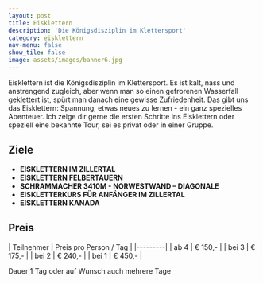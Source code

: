 ```yaml
---
layout: post
title: Eisklettern
description: 'Die Königsdisziplin im Klettersport'
category: eisklettern
nav-menu: false
show_tile: false
image: assets/images/banner6.jpg
---
```


Eisklettern ist die Königsdisziplin im Klettersport. Es ist kalt, nass und anstrengend zugleich, aber wenn man so einen gefrorenen Wasserfall geklettert ist, spürt man danach eine gewisse Zufriedenheit. Das gibt uns das Eisklettern: Spannung, etwas neues zu lernen - ein ganz spezielles Abenteuer. Ich zeige dir gerne die ersten Schritte ins Eisklettern oder speziell eine bekannte Tour, sei es privat oder in einer Gruppe.

## Ziele
- **EISKLETTERN IM ZILLERTAL**
- **EISKLETTERN FELBERTAUERN**
- **SCHRAMMACHER 3410M - NORWESTWAND – DIAGONALE**
- **EISKLETTERKURS FÜR ANFÄNGER IM ZILLERTAL**
- **EISKLETTERN KANADA**

## Preis

| Teilnehmer | Preis pro Person / Tag |
|---------|
| ab 4 | € 150,- |
| bei 3 | € 175,- |
| bei 2 | € 240,- |
| bei 1 | € 450,- |

Dauer 1 Tag oder auf Wunsch auch mehrere Tage